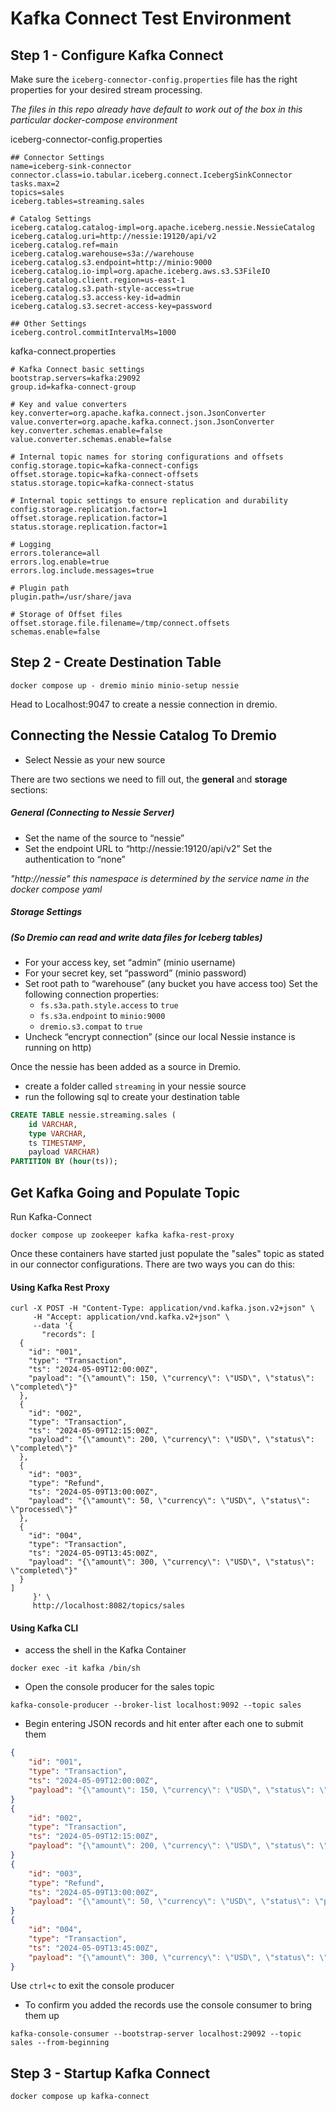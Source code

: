 # Kafka Connect Test Environment

## Step 1 - Configure Kafka Connect

Make sure the `iceberg-connector-config.properties` file has the right properties for your desired stream processing.

*The files in this repo already have default to work out of the box in this particular docker-compose environment*

iceberg-connector-config.properties
```properties
## Connector Settings
name=iceberg-sink-connector
connector.class=io.tabular.iceberg.connect.IcebergSinkConnector
tasks.max=2
topics=sales
iceberg.tables=streaming.sales

# Catalog Settings
iceberg.catalog.catalog-impl=org.apache.iceberg.nessie.NessieCatalog
iceberg.catalog.uri=http://nessie:19120/api/v2
iceberg.catalog.ref=main
iceberg.catalog.warehouse=s3a://warehouse
iceberg.catalog.s3.endpoint=http://minio:9000
iceberg.catalog.io-impl=org.apache.iceberg.aws.s3.S3FileIO
iceberg.catalog.client.region=us-east-1
iceberg.catalog.s3.path-style-access=true
iceberg.catalog.s3.access-key-id=admin
iceberg.catalog.s3.secret-access-key=password

## Other Settings
iceberg.control.commitIntervalMs=1000
```

kafka-connect.properties
```
# Kafka Connect basic settings
bootstrap.servers=kafka:29092
group.id=kafka-connect-group

# Key and value converters
key.converter=org.apache.kafka.connect.json.JsonConverter
value.converter=org.apache.kafka.connect.json.JsonConverter
key.converter.schemas.enable=false
value.converter.schemas.enable=false

# Internal topic names for storing configurations and offsets
config.storage.topic=kafka-connect-configs
offset.storage.topic=kafka-connect-offsets
status.storage.topic=kafka-connect-status

# Internal topic settings to ensure replication and durability
config.storage.replication.factor=1
offset.storage.replication.factor=1
status.storage.replication.factor=1

# Logging
errors.tolerance=all
errors.log.enable=true
errors.log.include.messages=true

# Plugin path
plugin.path=/usr/share/java

# Storage of Offset files
offset.storage.file.filename=/tmp/connect.offsets
schemas.enable=false
```

## Step 2 - Create Destination Table

```
docker compose up - dremio minio minio-setup nessie
```

Head to Localhost:9047 to create a nessie connection in dremio.

## Connecting the Nessie Catalog To Dremio

- Select Nessie as your new source

There are two sections we need to fill out, the **general** and **storage** sections:

##### General (Connecting to Nessie Server)
- Set the name of the source to “nessie”
- Set the endpoint URL to “http://nessie:19120/api/v2” 
Set the authentication to “none”

*"http://nessie" this namespace is determined by the service name in the docker compose yaml*

##### Storage Settings 
##### (So Dremio can read and write data files for Iceberg tables)

- For your access key, set “admin” (minio username)
- For your secret key, set “password” (minio password)
- Set root path to “warehouse” (any bucket you have access too)
    Set the following connection properties:
    - `fs.s3a.path.style.access` to `true`
    - `fs.s3a.endpoint` to `minio:9000`
    - `dremio.s3.compat` to `true`
- Uncheck “encrypt connection” (since our local Nessie instance is running on http)

Once the nessie has been added as a source in Dremio.

- create a folder called `streaming` in your nessie source
- run the following sql to create your destination table 

```sql
CREATE TABLE nessie.streaming.sales (
    id VARCHAR,
    type VARCHAR,
    ts TIMESTAMP,
    payload VARCHAR)
PARTITION BY (hour(ts));
```

## Get Kafka Going and Populate Topic

Run Kafka-Connect

```shell
docker compose up zookeeper kafka kafka-rest-proxy
```

Once these containers have started just populate the "sales" topic as stated in our connector configurations. There are two ways you can do this:

#### Using Kafka Rest Proxy

```shell
curl -X POST -H "Content-Type: application/vnd.kafka.json.v2+json" \
     -H "Accept: application/vnd.kafka.v2+json" \
     --data '{
       "records": [
  {
    "id": "001",
    "type": "Transaction",
    "ts": "2024-05-09T12:00:00Z",
    "payload": "{\"amount\": 150, \"currency\": \"USD\", \"status\": \"completed\"}"
  },
  {
    "id": "002",
    "type": "Transaction",
    "ts": "2024-05-09T12:15:00Z",
    "payload": "{\"amount\": 200, \"currency\": \"USD\", \"status\": \"completed\"}"
  },
  {
    "id": "003",
    "type": "Refund",
    "ts": "2024-05-09T13:00:00Z",
    "payload": "{\"amount\": 50, \"currency\": \"USD\", \"status\": \"processed\"}"
  },
  {
    "id": "004",
    "type": "Transaction",
    "ts": "2024-05-09T13:45:00Z",
    "payload": "{\"amount\": 300, \"currency\": \"USD\", \"status\": \"completed\"}"
  }
]
     }' \
     http://localhost:8082/topics/sales
```

#### Using Kafka CLI

- access the shell in the Kafka Container
```shell
docker exec -it kafka /bin/sh
```

- Open the console producer for the sales topic
```shell
kafka-console-producer --broker-list localhost:9092 --topic sales
```

- Begin entering JSON records and hit enter after each one to submit them
```json
{
    "id": "001",
    "type": "Transaction",
    "ts": "2024-05-09T12:00:00Z",
    "payload": "{\"amount\": 150, \"currency\": \"USD\", \"status\": \"completed\"}"
}
{
    "id": "002",
    "type": "Transaction",
    "ts": "2024-05-09T12:15:00Z",
    "payload": "{\"amount\": 200, \"currency\": \"USD\", \"status\": \"completed\"}"
}
{
    "id": "003",
    "type": "Refund",
    "ts": "2024-05-09T13:00:00Z",
    "payload": "{\"amount\": 50, \"currency\": \"USD\", \"status\": \"processed\"}"
}
{
    "id": "004",
    "type": "Transaction",
    "ts": "2024-05-09T13:45:00Z",
    "payload": "{\"amount\": 300, \"currency\": \"USD\", \"status\": \"completed\"}"
}
```

Use `ctrl+c` to exit the console producer

- To confirm you added the records use the console consumer to bring them up

```shell
kafka-console-consumer --bootstrap-server localhost:29092 --topic sales --from-beginning
```

## Step 3 - Startup Kafka Connect

```
docker compose up kafka-connect
```